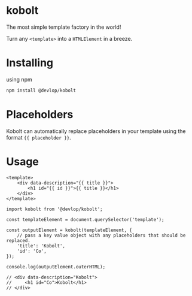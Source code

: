 <p align="center">
    <!-- <a href="https://www.npmjs.org/package/@devlop/kobolt"><img src="https://img.shields.io/npm/v/@devlop/kobolt.svg" alt="Latest Stable Version"></a> -->
    <!-- <a href="https://github.com/devlop/kobolt/blob/main/LICENSE.md"><img src="https://img.shields.io/badge/license-MIT-green" alt="License"></a> -->
</p>

# kobolt

The most simple template factory in the world!

Turn any `<template>` into a `HTMLElement` in a breeze.

# Installing

using npm

```bash
npm install @devlop/kobolt
```

# Placeholders

Kobolt can automatically replace placeholders in your template using the format `{{ placeholder }}`.

# Usage

```
<template>
    <div data-description="{{ title }}">
        <h1 id="{{ id }}">{{ title }}</h1>
    </div>
</template>
```

```
import kobolt from '@devlop/kobolt';

const templateElement = document.querySelector('template');

const outputElement = kobolt(templateElement, {
    // pass a key value object with any placeholders that should be replaced.
    'title': 'Kobolt',
    'id': 'Co',
});

console.log(outputElement.outerHTML);

// <div data-description="Kobolt">
//     <h1 id="Co">Kobolt</h1>
// </div>
```
